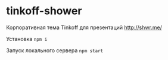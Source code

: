 # tinkoff-shower
Корпоративная тема Tinkoff для презентаций http://shwr.me/

Установка
`npm i`

Запуск локального сервера 
`npm start`
